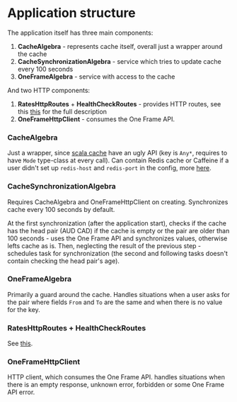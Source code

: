 # Application structure

The application itself has three main components:
1. **CacheAlgebra** - represents cache itself, overall just a wrapper around the cache
2. **CacheSynchronizationAlgebra** - service which tries to update cache every 100 seconds
3. **OneFrameAlgebra** - service with access to the cache

And two HTTP components:
1. **RatesHttpRoutes** + **HealthCheckRoutes** - provides HTTP routes, see this [this](./Api.md) for the full description
2. **OneFrameHttpClient** - consumes the One Frame API.

### CacheAlgebra

Just a wrapper, since [scala cache](https://github.com/cb372/scalacache) have an ugly API 
(key is `Any*`, requires to have `Mode` type-class at every call).
Can contain Redis cache or Caffeine if a user didn't set up `redis-host` and `redis-port` in the config, more [here](./Configuration.md).

### CacheSynchronizationAlgebra 

Requires CacheAlgebra and OneFrameHttpClient on creating. Synchronizes cache every 100 seconds by default.

At the first synchronization (after the application start), checks if the cache has the head pair (AUD CAD) if the cache
is empty or the pair are older than 100 seconds - uses the One Frame API and synchronizes values, otherwise lefts cache 
as is. Then, neglecting the result of the previous step - schedules task for synchronization (the second and following 
tasks doesn't contain checking the head pair's age).

### OneFrameAlgebra
Primarily a guard around the cache. Handles situations when a user asks for the pair where fields `From` and `To` are the same
and when there is no value for the key.

### RatesHttpRoutes + HealthCheckRoutes
See [this](./Api.md).

### OneFrameHttpClient
HTTP client, which consumes the One Frame API. handles situations when there is an empty response, unknown error,
forbidden or some One Frame API error.